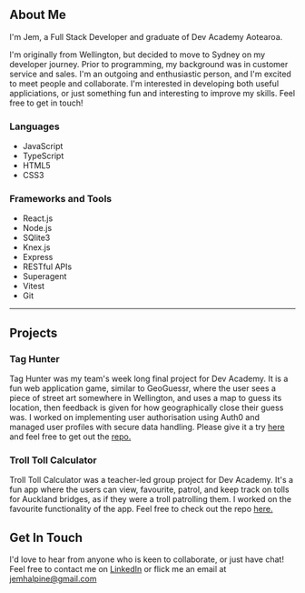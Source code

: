 ## About Me
 I'm Jem, a Full Stack Developer and graduate of Dev Academy Aotearoa.

 I'm originally from Wellington, but decided to move to Sydney on my developer journey. Prior to programming, my background was in customer service and sales. I'm an outgoing and enthusiastic person, and I'm excited to meet people and collaborate. I'm interested in developing both useful appliciations, or just something fun and interesting to improve my skills. Feel free to get in touch!

 ### Languages
 - JavaScript
 - TypeScript
 - HTML5
 - CSS3

### Frameworks and Tools
- React.js
- Node.js
- SQlite3
- Knex.js
- Express
- RESTful APIs
- Superagent
- Vitest
- Git

---

## Projects

### Tag Hunter
Tag Hunter was my team's week long final project for Dev Academy. It is a fun web application game, similar to GeoGuessr, where the user sees a piece of street art somewhere in Wellington, and uses a map to guess its location, then feedback is given for how geographically close their guess was. I worked on implementing user authorisation using Auth0 and managed user profiles with secure data handling. Please give it a try [here](https://taghunter-mako-kotare-2024.pushed.nz/) and feel free to get out the [repo.](https://github.com/jem-halpine/tag-hunter)


### Troll Toll Calculator
Troll Toll Calculator was a teacher-led group project for Dev Academy. It's a fun app where the users can view, favourite, patrol, and keep track on tolls for Auckland bridges, as if they were a troll patrolling them. I worked on the favourite functionality of the app. Feel free to check out the repo [here.](https://github.com/jem-halpine/troll-toll-calculator)

## Get In Touch
I'd love to hear from anyone who is keen to collaborate, or just have chat! Feel free to contact me on [LinkedIn](https://www.linkedin.com/in/james-halpine/) or flick me an email at jemhalpine@gmail.com
